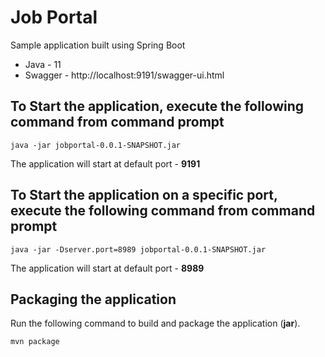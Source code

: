 # Job Portal

Sample application built using Spring Boot

* Java - 11
* Swagger - http://localhost:9191/swagger-ui.html

## To Start the application, execute the following command from command prompt

`java -jar jobportal-0.0.1-SNAPSHOT.jar`

The application will start at default port - **9191**

## To Start the application on a specific port, execute the following command from command prompt

`java -jar -Dserver.port=8989 jobportal-0.0.1-SNAPSHOT.jar`

The application will start at default port - **8989**

## Packaging the application

Run the following command to build and package the application (**jar**).

`mvn package`

